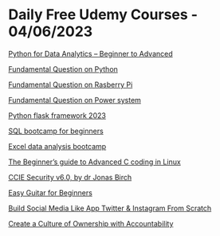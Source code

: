 # Daily Free Udemy Courses - 04/06/2023

[Python for Data Analytics – Beginner to Advanced](https://www.udemy.com/course/python-for-data-analytics/?couponCode=54F2A52F51F418F4009F)
[Fundamental Question on Python](https://www.udemy.com/course/fundamentals-of-python/?couponCode=9C8A4772952728FF2D75)
[Fundamental Question on Rasberry Pi](https://www.udemy.com/course/fundamental-of-rasberry-pi/?couponCode=2343E4590E01001FAE6B)
[Fundamental Question on Power system](https://www.udemy.com/course/fundamental-question-on-power-system/?couponCode=8C562A5AE32B0EDFB08B)
[Python flask framework 2023](https://www.udemy.com/course/python-flask-framework-2023/?couponCode=55BC043BF1235F0E6915)
[SQL bootcamp for beginners](https://www.udemy.com/course/sql-bootcamp-for-beginners-g/?couponCode=B869B9D00BDCB0DBB19D)
[Excel data analysis bootcamp](https://www.udemy.com/course/excel-data-analysis-bootcamp/?couponCode=9D29AFDE10F6832BE345)
[The Beginner’s guide to Advanced C coding in Linux](https://www.udemy.com/course/advanced-c-coding-in-linux/?couponCode=OBTAIN)
[CCIE Security v6.0, by dr Jonas Birch](https://www.udemy.com/course/ccie-security/?couponCode=EXPERT1)
[Easy Guitar for Beginners](https://www.udemy.com/course/easy-guitar-for-beginners/?couponCode=5CDD8734A9E93FF76605)
[Build Social Media Like App Twitter & Instagram From Scratch](https://www.udemy.com/course/build-full-featured-progressive-web-app/?couponCode=5C44FFCF602D63F37232)
[Create a Culture of Ownership with Accountability](https://www.udemy.com/course/create-a-culture-of-ownership-with-accountability/?couponCode=0B43976FB537CA7CF28D)
